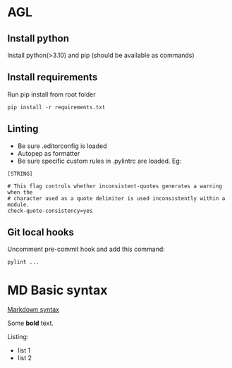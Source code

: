 # AGL

## Install python

Install python(>3.10) and pip (should be available as commands)

## Install requirements

Run pip install from root folder
```
pip install -r requirements.txt
```


## Linting

* Be sure .editorconfig is loaded
* Autopep as formatter
* Be sure specific custom rules in .pylintrc are loaded. Eg:

```
[STRING]

# This flag controls whether inconsistent-quotes generates a warning when the
# character used as a quote delimiter is used inconsistently within a module.
check-quote-consistency=yes

```

## Git local hooks

Uncomment pre-commit hook and add this command:

```
pylint ...
```

# MD Basic syntax

[Markdown syntax](https://www.markdownguide.org/basic-syntax/)

Some **bold** text.

Listing:
- list 1
- list 2